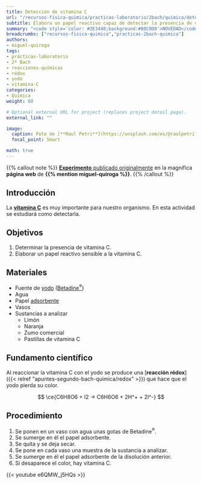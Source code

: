 ```yaml
---
title: Detección de vitamina C
url: "/recursos-fisica-quimica/practicas-laboratorio/2bach/quimica/deteccion-vitamina-c"
subtitle: Elabora un papel reactivo capaz de detectar la presencia de vitamina C
summary: "<code style='color: #2E3440;background:#88C0D0'>NOVEDAD</code><br>Elabora un papel reactivo capaz de detectar la presencia de vitamina C."
breadcrumbs: ["recursos-fisica-quimica","practicas-2bach-quimica"]
authors:
- miguel-quiroga
tags:
- prácticas-laboratorio
- 2º Bach
- reacciones-químicas
- rédox
- yodo
- vitamina-C
categories:
- Química
weight: 80

# Optional external URL for project (replaces project detail page).
external_link: ""

image:
  caption: Foto de [**Raul Petri**](https://unsplash.com/es/@raulpetri?utm_content=creditCopyText&utm_medium=referral&utm_source=unsplash) en [Unsplash](https://unsplash.com/es/fotos/frutas-naranjas-en-canasta--NVe3Bhr9NQ?utm_content=creditCopyText&utm_medium=referral&utm_source=unsplash)
  focal_point: Smart  

math: true
---
```


{{% callout note %}}
[**Experimento** publicado originalmente](https://miguelquiroga.es/laboratorio/deteccin-de-vitamina-c) en la magnífica **página web** de **{{% mention miguel-quiroga %}}**.
{{% /callout %}}

## Introducción

La [**vitamina C**](https://es.wikipedia.org/wiki/Vitamina_C) es muy importante para nuestro organismo. En esta actividad se estudiará como detectarla.

## Objetivos

1. Determinar la presencia de vitamina C.
2. Elaborar un papel reactivo sensible a la vitamina C.

## Materiales

- Fuente de [yodo](https://es.wikipedia.org/wiki/Yodo) ([Betadine<sup>&reg;</sup>](https://es.wikipedia.org/wiki/Iodopovidona))
- Agua
- Papel [adsorbente](https://es.wikipedia.org/wiki/Agente_adsorbente)
- Vasos
- Sustancias a analizar
  - Limón
  - Naranja
  - Zumo comercial
  - Pastillas de vitamina C

## Fundamento científico

Al reaccionar la vitamina C con el yodo se produce una [**reacción rédox**]({{< relref "apuntes-segundo-bach-quimica/redox" >}}) que hace que el yodo pierda su color.

$$
\ce{C6H8O6 + I2 -> C6H6O6 + 2H^+ + 2I^-}
$$

## Procedimiento

1. Se ponen en un vaso con agua unas gotas de Betadine<sup>&reg;</sup>.
2. Se sumerge en él el papel adsorbente.
3. Se quita y se deja secar.
4. Se pone en cada vaso una muestra de la sustancia a analizar.
5. Se sumerge en él el papel adsorbente de la disolución anterior.
6. Si desaparece el color, hay vitamina C.

{{< youtube e6QMW_j5HQs >}}